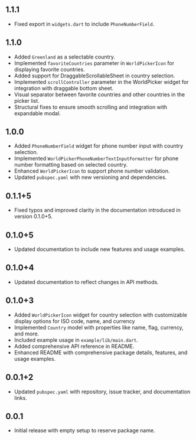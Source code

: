 ## 1.1.1
- Fixed export in `widgets.dart` to include `PhoneNumberField`. 

## 1.1.0
- Added `Greenland` as a selectable country.
- Implemented `favoriteCountries` parameter in `WorldPickerIcon` for displaying favorite countries.
- Added support for DraggableScrollableSheet in country selection.
- Implemented `scrollController` parameter in the WorldPicker widget for integration with draggable bottom sheet.
- Visual separator between favorite countries and other countries in the picker list.
- Structural fixes to ensure smooth scrolling and integration with expandable modal.

## 1.0.0
- Added `PhoneNumberField` widget for phone number input with country selection.
- Implemented `WorldPickerPhoneNumberTextInputFormatter` for phone number formatting based on selected country.
- Enhanced `WorldPickerIcon` to support phone number validation.
- Updated `pubspec.yaml` with new versioning and dependencies.

## 0.1.1+5
- Fixed typos and improved clarity in the documentation introduced in version 0.1.0+5.

## 0.1.0+5
- Updated documentation to include new features and usage examples.

## 0.1.0+4
- Updated documentation to reflect changes in API methods.

## 0.1.0+3
- Added `WorldPickerIcon` widget for country selection with customizable display options for ISO code, name, and currency
- Implemented `Country` model with properties like name, flag, currency, and more.
- Included example usage in `example/lib/main.dart`.
- Added comprehensive API reference in README.
- Enhanced README with comprehensive package details, features, and usage examples.

## 0.0.1+2
- Updated `pubspec.yaml` with repository, issue tracker, and documentation links.

## 0.0.1

- Initial release with empty setup to reserve package name.
